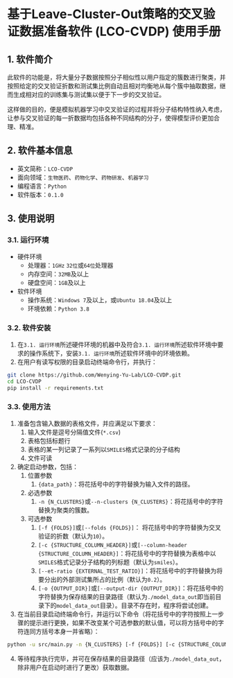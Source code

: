 # 基于Leave-Cluster-Out策略的交叉验证数据准备软件 (LCO-CVDP) 使用手册  
## 1. 软件简介  
此软件的功能是，将大量分子数据按照分子相似性以用户指定的簇数进行聚类，并按照给定的交叉验证折数和测试集比例自动且相对均衡地从每个簇中抽取数据，继而生成相对应的训练集与测试集以便于下一步的交叉验证。  

这样做的目的，便是模拟机器学习中交叉验证的过程并将分子结构特性纳入考虑，让参与交叉验证的每一折数据均包括各种不同结构的分子，使得模型评价更加合理、精准。  
## 2. 软件基本信息  
- 英文简称：`LCO-CVDP`  
- 面向领域：`生物医药`、`药物化学`、`药物研发`、`机器学习`  
- 编程语言：`Python`  
- 软件版本：`0.1.0`  
## 3. 使用说明  
### 3.1. 运行环境  
- 硬件环境  
  - 处理器：`1GHz` `32位`或`64位`处理器  
  - 内存空间：`32MB`及以上  
  - 硬盘空间：`1GB`及以上  
- 软件环境  
  - 操作系统：`Windows 7`及以上，或`Ubuntu 18.04`及以上  
  - 环境依赖：`Python 3.8`  
### 3.2. 软件安装  
1. 在`3.1. 运行环境`所述硬件环境的机器中及符合`3.1. 运行环境`所述软件环境中要求的操作系统下，安装`3.1. 运行环境`所述软件环境中的环境依赖。  
2. 在用户有读写权限的目录启动终端命令行，并执行：  
```sh  
git clone https://github.com/Wenying-Yu-Lab/LCO-CVDP.git
cd LCO-CVDP
pip install -r requirements.txt
```  
### 3.3. 使用方法  
1. 准备包含输入数据的表格文件，并应满足以下要求：  
   1. 输入文件是逗号分隔值文件(`*.csv`)  
   2. 表格包括标题行  
   3. 表格的某一列记录了一系列以`SMILES`格式记录的分子结构  
   4. 文件可读  
2. 确定启动参数，包括：
   1. 位置参数  
      1. `{data_path}`：将花括号中的字符替换为输入文件的路径。  
   2. 必选参数  
      1. `-n {N_CLUSTERS}`或`--n-clusters {N_CLUSTERS}`：将花括号中的字符替换为聚类的簇数。  
   3. 可选参数  
      1. `[-f {FOLDS}]`或`[--folds {FOLDS}]`： 将花括号中的字符替换为交叉验证的折数（默认为`10`）。  
      2. `[-c {STRUCTURE_COLUMN_HEADER}]`或`[--column-header {STRUCTURE_COLUMN_HEADER}]`：将花括号中的字符替换为表格中以`SMILES`格式记录分子结构的列标题（默认为`smiles`）。  
      3. `[--et-ratio {EXTERNAL_TEST_RATIO}]`：将花括号中的字符替换为将要分出的外部测试集所占的比例（默认为`0.2`）。  
      4. `[-o {OUTPUT_DIR}]`或`[--output-dir {OUTPUT_DIR}]`：将花括号中的字符替换为保存结果的目录路径（默认为`./model_data_out`即当前目录下的`model_data_out`目录）。目录不存在时，程序将尝试创建。  
3. 在当前目录启动终端命令行，并运行以下命令（将花括号中的字符按照上一步骤的提示进行更换，如果不改变某个可选参数的默认值，可以将方括号中的字符连同方括号本身一并省略）：  
```sh  
python -u src/main.py -n {N_CLUSTERS} [-f {FOLDS}] [-c {STRUCTURE_COLUMN_HEADER}] [--et-ratio {EXTERNAL_TEST_RATIO}] [-o {OUTPUT_DIR}] {data_path}
```  
4. 等待程序执行完毕，并可在保存结果的目录路径（应该为`./model_data_out`，除非用户在启动时进行了更改）获取数据。  
